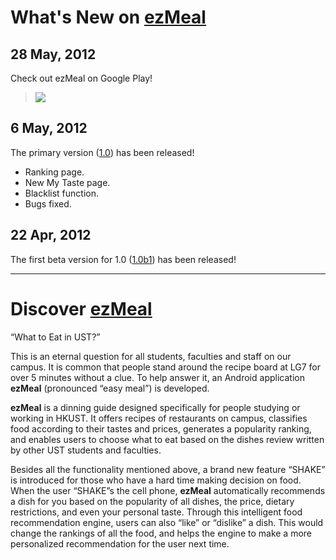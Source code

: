 # What's New on [ezMeal](ProjectProposal.md) #

## 28 May, 2012 ##
Check out ezMeal on Google Play!
<a href='http://play.google.com/store/apps/details?id=com.ezmeal.main'>
<blockquote><img src='http://www.android.com/images/brand/android_app_on_play_logo_small.png' />
</a></blockquote>

## 6 May, 2012 ##
The primary version ([1.0](http://code.google.com/p/comp3111h-2012-spring/downloads/detail?name=ezMeal-1.0.apk&can=2&q=)) has been released!
  * Ranking page.
  * New My Taste page.
  * Blacklist function.
  * Bugs fixed.

## 22 Apr, 2012 ##
The first beta version for 1.0 ([1.0b1](http://code.google.com/p/comp3111h-2012-spring/downloads/detail?name=ezMeal-1.0b1.apk&can=2&q=)) has been released!


---


# Discover [ezMeal](ProjectProposal.md) #
“What to Eat in UST?”

This is an eternal question for all students, faculties and staff on our campus. It is common that people stand around the recipe board at LG7 for over 5 minutes without a clue. To help answer it, an Android application **ezMeal** (pronounced “easy meal”) is developed.


**ezMeal** is a dinning guide designed specifically for people studying or working in HKUST. It offers recipes of restaurants on campus, classifies food according to their tastes and prices, generates a popularity ranking, and enables users to choose what to eat based on the dishes review written by other UST students and faculties.


Besides all the functionality mentioned above, a brand new feature “SHAKE” is introduced for those who have a hard time making decision on food. When the user “SHAKE”s the cell phone, **ezMeal** automatically recommends a dish for you based on the popularity of all dishes, the price, dietary restrictions, and even your personal taste. Through this intelligent food recommendation engine, users can also “like” or “dislike” a dish. This would change the rankings of all the food, and helps the engine to make a more personalized recommendation for the user next time.
